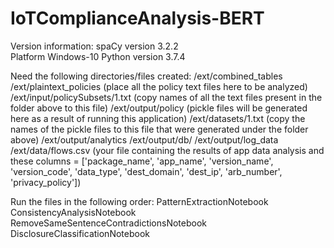 # IoTComplianceAnalysis-BERT
Version information:
spaCy version    3.2.2                         
Platform         Windows-10
Python version   3.7.4  


Need the following directories/files created:
/ext/combined_tables
/ext/plaintext_policies (place all the policy text files here to be analyzed)
/ext/input/policySubsets/1.txt (copy names of all the text files present in the folder above to this file) 
/ext/output/policy (pickle files will be generated here as a result of running this application)
/ext/datasets/1.txt (copy the names of the pickle files to this file that were generated under the folder above)
/ext/output/analytics
/ext/output/db/
/ext/output/log_data
/ext/data/flows.csv (your file containing the results of app data analysis and these columns = ['package_name', 'app_name', 'version_name', 'version_code', 'data_type', 'dest_domain', 'dest_ip', 'arb_number', 'privacy_policy'])


Run the files in the following order:
PatternExtractionNotebook
ConsistencyAnalysisNotebook
RemoveSameSentenceContradictionsNotebook
DisclosureClassificationNotebook

